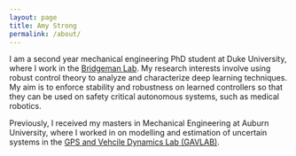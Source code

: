 ```yaml
---
layout: page
title: Amy Strong
permalink: /about/
---
```


I am a second year mechanical engineering PhD student at Duke University, where I work in the [Bridgeman Lab](http://bridgeman.pratt.duke.edu/). My research interests involve using robust control theory to analyze and characterize deep learning techniques. My aim is to enforce stability and robustness on learned controllers so that they can be used on safety critical autonomous systems, such as medical robotics.

Previously, I received my masters in Mechanical Engineering at Auburn University, where I worked in on modelling and estimation of uncertain systems in the [GPS and Vehcile Dynamics Lab (GAVLAB)](https://gavlab.auburn.edu/).
